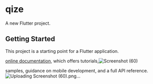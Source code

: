 # qize

A new Flutter project.

## Getting Started

This project is a starting point for a Flutter application.

[online documentation](https://docs.flutter.dev/), which offers tutorials,![Screenshot (60)](https://github.com/Shathaalginim/qize/assets/96876056/fe33bd46-81f1-491a-a164-4575830c5c28)

samples, guidance on mobile development, and a full API reference.
![Uploading Screenshot (60).png…]()
